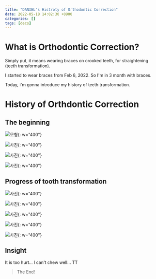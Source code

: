 ```yaml
---
title: "DANIEL's Histroty of Orthodontic Correction"
date: 2022-05-18 14:02:30 +0900
categories: []
tags: [decs]
---
```


# What is Orthodontic Correction?

Simply put, it means wearing braces on crooked teeth, for straightening (teeth transformation).

I started to wear braces from Feb 8, 2022. So I'm in 3 month with braces.

Today, I'm gonna introduce my history of teeth transformation.

# History of Orthdontic Correction

## The beginning

![모형](/assets/img/2022-05-12-tooth-transformation/KakaoTalk_20220512_141033389_01.jpg){: w="400"}

![사진](/assets/img/2022-05-12-tooth-transformation/KakaoTalk_20220512_141033389_02.jpg){: w="400"}

![사진](/assets/img/2022-05-12-tooth-transformation/KakaoTalk_20220512_141033389_03.jpg){: w="400"}

![사진](/assets/img/2022-05-12-tooth-transformation/KakaoTalk_20220512_141033389_04.jpg){: w="400"}

## Progress of tooth transformation

![사진](/assets/img/2022-05-12-tooth-transformation/1.jpg){: w="400"}

![사진](/assets/img/2022-05-12-tooth-transformation/2.jpg){: w="400"}

![사진](/assets/img/2022-05-12-tooth-transformation/3.jpg){: w="400"}

![사진](/assets/img/2022-05-12-tooth-transformation/4.jpg){: w="400"}

![사진](/assets/img/2022-05-12-tooth-transformation/5.jpg){: w="400"}

## Insight

It is too hurt... I can't chew well... TT

> The End!